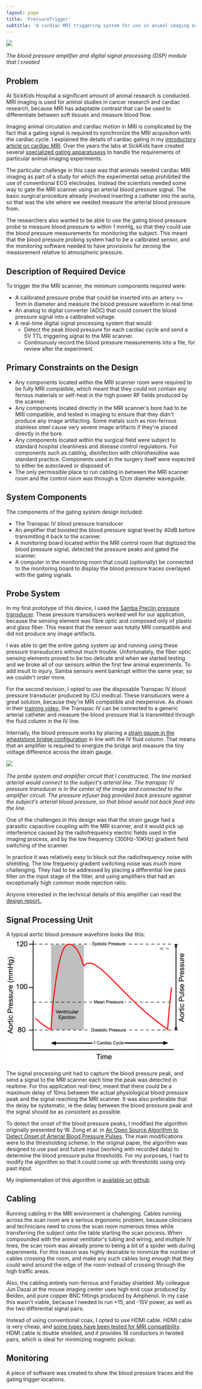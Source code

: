 ```yaml
---
layout: page
title: 'PressureTrigger'
subtitle: 'A cardiac MRI triggering system for use in animal imaging experiments'
---
```


![](/img/projects/pressuretrigger/DSC01219.jpg)

*The blood pressure amplifier and digital signal processing (DSP) module that I created*

## Problem

At SickKids Hospital a significant amount of animal research is conducted. MRI imaging is used for animal studies in cancer research and cardiac research, because MRI has adaptable contrast that can be used to differentiate between soft tissues and measure blood flow.

Imaging animal circulation and cardiac motion in MRI is complicated by the fact that a gating signal is required to synchronize the MRI acquisition with the cardiac cycle. I explained the details of cardiac gating in my [introductory article on cardiac MRI](/articles/cardiac_mri). Over the years the labs at SickKids have created several [specialized gating apparatusess](http://www.mouseimaging.ca/publications/assets/archive/2006%20MRM%2055%20Bishop.pdf) to handle the requirements of particular animal imaging experiments.

The particular challenge in this case was that animals needed cardiac MRI imaging as part of a study for which the experimental setup prohibited the use of conventional ECG electrodes. Instead the scientists needed some way to gate the MRI scanner using an arterial blood pressure signal. The basic surgical procedure already involved inserting a catheter into the aorta, so that was the site where we needed measure the arterial blood pressure from.

The researchers also wanted to be able to use the gating blood pressure probe to measure blood pressure to within 1 mmHg, so that they could use the blood pressure measurements for monitoring the subject. This meant that the blood pressure probing system had to be a calibrated sensor, and the monitoring software needed to have provisions for zeroing the measurement relative to atmospheric pressure.


## Description of Required Device

To trigger the the MRI scanner, the minimum components required were:

* A calibrated pressure probe that could be inserted into an artery >= 1mm in diameter and measure the blood pressure waveform in real time.
* An analog to digital converter (ADC) that could convert the blood pressure signal into a calibrated voltage.
* A real-time digital signal processing system that would:
    - Detect the peak blood pressure for each cardiac cycle and send a 5V TTL triggering signal to the MRI scanner.
    - Continuously record the blood pressure measurements into a file, for review after the experiment.

## Primary Constraints on the Design

* Any components located within the MRI scanner room were required to be fully MRI compatible, which meant that they could not contain any ferrous materials or self-heat in the high power RF fields produced by the scanner.
* Any components located directly in the MRI scanner's bore had to be MRI compatible, and tested in imaging to ensure that they didn't produce any image artifacting. Some metals such as non-ferrous stainless steel cause very severe image artifacts if they're placed directly in the bore.
* Any components located within the surgical field were subject to standard hospital cleanliness and disease control regulations. For components such as cabling, disinfection with chlorohexidine was standard practice. Components used in the surgery itself were expected to either be autoclaved or disposed of.
* The only permissible place to run cabling in between the MRI scanner room and the control room was through a 12cm diameter waveguide.

## System Components

The components of the gating system design included:

- The Transpac IV blood pressure transducer
- An amplifier that boosted the blood pressure signal level by 40dB before transmitting it back to the scanner.
- A monitoring board located within the MRI control room that digitized the blood pressure signal, detected the pressure peaks and gated the scanner.
- A computer in the monitoring room that could (optionally) be connected to the monitoring board to display the blood pressure traces overlayed with the gating signals.


## Probe System

In my first prototype of this device, I used the [Samba Preclin pressure transducer](http://harvardbioscience.ca/HAC-Samba.html). These pressure transducers worked well for our application, because the sensing element was fibre optic and composed only of plastic and glass fiber. This meant that the sensor was totally MRI compatible and did not produce any image artifacts.

I was able to get the entire gating system up and running using these pressure transuducers without much trouble. Unfortunately, the fiber optic sensing elements proved to be too delicate and when we started testing and we broke all of our sensors within the first few animal experiments. To add insult to injury, Samba sensors went bankrupt within the same year, so we couldn't order more.

For the second revision, I opted to use the disposable Transpac IV blood pressure transducer produced by ICU medical. These transducers were a great solution, because they're MRI compatible and inexpensive. As shown in their [training video](https://www.youtube.com/watch?v=ryCPqoQK1Rw), the Transpac IV can be connected to a generic arterial catheter and measure the blood pressure that is transmitted through the fluid column in the IV line. 

Internally, the blood pressure works by placing a [strain gauge in the wheatstone bridge configuration](http://www.ni.com/white-paper/3642/en/) in line with the IV fluid column. That means that an amplifier is required to energize the bridge and measure the tiny voltage difference across the strain gauge.

![](/img/projects/pressuretrigger/DSC01234.jpg)

*The probe system and amplifier circuit that I constructed. The line marked arterial would connect to the subject's arterial line. The transpac IV pressure transducer is in the center of the image and connected to the amplifier circuit. The pressure infuser bag provided back pressure against the subject's arterial blood pressure, so that blood would not back feed into the line.*

One of the challenges in this design was that the strain gauge had a parasitic capacitive coupling with the MRI scanner, and it would pick up interference caused by the radiofrequency electric fields used in the imaging process, and by the low frequency (300Hz-10KHz) gradient field switching of the scanner.

In practice it was relatively easy to block out the radiofrequency noise with shielding. The low frequency gradient switching noise was much more challenging. They had to be addressed by placing a differential low pass filter on the input stage of the filter, and using amplifiers that had an exceptionally high common mode rejection ratio.

Anyone interested in the technical details of this amplifier can read the [design report.](/pdfs/SYDE_362_IBP_Measurement_System_Final_Report.pdf). 

## Signal Processing Unit

A typical aortic blood pressure waveform looks like this:
![](/img/projects/pressuretrigger/aortic-pulse-pressure.png)

The signal processing unit had to capture the blood pressure peak, and send a signal to the MRI scanner each time the peak was detected in realtime. For this application *real-time*, meant that there could be a maximum delay of 10ms between the actual physiological blood pressure peak and the signal reaching the MRI scanner. It was also preferable that the delay be systematic, ie the delay between the blood pressure peak and the signal should be as consistent as possible.

To detect the onset of the blood pressure peaks, I modified the algorithm originally presented by W. Zong et al. in [An Open Source Algorithm to Detect Onset of Arterial Blood Pressure Pulses](http://ecg.mit.edu/george/publications/abp-cinc-2003.pdf). The main modifications were to the thresholding scheme. In the original paper, the algorithm was designed to use past and future input (working with recorded data) to determine the blood pressure pulse thresholds. For my purposes, I had to modify the algorithm so that it could come up with thresholds using only past input.

My implementation of this algorithm is [available on github](https://github.com/JoshBradshaw/Arterial-BP-MRI-Triggering-Unit).

## Cabling

Running cabling in the MRI environment is challenging. Cables running across the scan room are a serious ergonomic problem, because clinicians and technicians need to cross the scan room numerous times while transferring the subject onto the table starting the scan process. When compounded with the animal ventilator's tubing and wiring, and multiple IV lines, the scan room was already prone to being a bit of a spider web during experiments. For this reason was highly desirable to minimize the number of cables crossing the room, and make any such cables long enough that they could wind around the edge of the room instead of crossing through the high traffic areas.

Also, the cabling entirely non-ferrous and Faraday shielded. My colleague Jun Dazai at the mouse imaging center uses high end coax produced by Belden, and pure copper BNC fittings produced by Amphenol. In my case this wasn't viable, because I needed to run +15, and -15V power, as well as the two differential signal pairs. 

Instead of using conventional coax, I opted to use HDMI cable. HDMI cable is very cheap, and [some types have been tested for MRI compatibility](http://ieeexplore.ieee.org/document/6551726/?reload=true). HDMI cable is double shielded, and it provides 18 conductors in twisted pairs, which is ideal for minimizing magnetic pickup.

## Monitoring

A piece of software was created to show the blood pressure traces and the gating trigger locations.